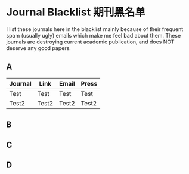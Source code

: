 # Journal Blacklist 期刊黑名单
I list these journals here in the blacklist mainly because of their frequent spam (usually ugly) emails which make me feel bad about them. These journals are destroying current academic publication, and does NOT deserve any good papers. 

## A
Journal | Link | Email | Press
------- |------|-------|------
Test | Test | Test | Test
Test2 | Test2 | Test2 | Test2

## B
## C
## D

